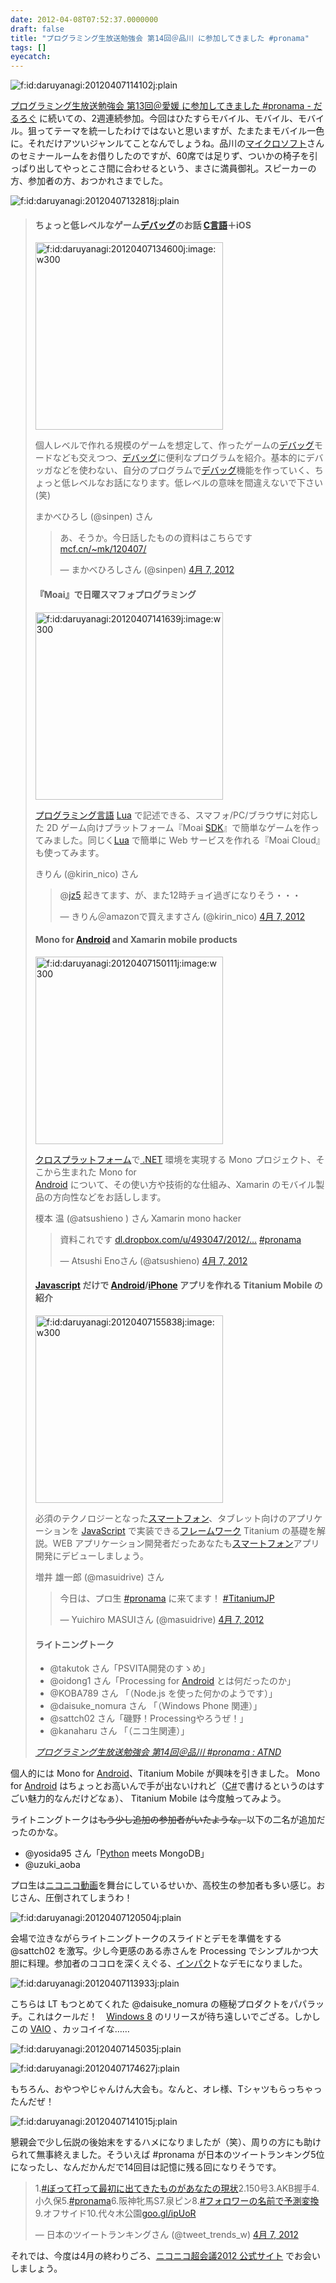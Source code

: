 ```yaml
---
date: 2012-04-08T07:52:37.0000000
draft: false
title: "プログラミング生放送勉強会 第14回＠品川 に参加してきました #pronama"
tags: []
eyecatch: 
---
```

<p><img src="20120407114102.jpg" alt="f:id:daruyanagi:20120407114102j:plain" title="f:id:daruyanagi:20120407114102j:plain" class="hatena-fotolife"></p><p><a href="http://daruyanagi.hatenablog.com/entry/2012/04/02/232457">&#x30D7;&#x30ED;&#x30B0;&#x30E9;&#x30DF;&#x30F3;&#x30B0;&#x751F;&#x653E;&#x9001;&#x52C9;&#x5F37;&#x4F1A; &#x7B2C;13&#x56DE;&#xFF20;&#x611B;&#x5A9B; &#x306B;&#x53C2;&#x52A0;&#x3057;&#x3066;&#x304D;&#x307E;&#x3057;&#x305F; #pronama - &#x3060;&#x308B;&#x308D;&#x3050;</a> に続いての、2週連続参加。今回はひたすらモバイル、モバイル、モバイル。狙ってテーマを統一したわけではないと思いますが、たまたまモバイル一色に。それだけアツいジャンルてことなんでしょうね。品川の<a class="keyword" href="http://d.hatena.ne.jp/keyword/%A5%DE%A5%A4%A5%AF%A5%ED%A5%BD%A5%D5%A5%C8">マイクロソフト</a>さんのセミナールームをお借りしたのですが、60席では足りず、ついかの椅子を引っぱり出してやっとこさ間に合わせるという、まさに満員御礼。スピーカーの方、参加者の方、おつかれさまでした。</p><p><img src="20120407132818.jpg" alt="f:id:daruyanagi:20120407132818j:plain" title="f:id:daruyanagi:20120407132818j:plain" class="hatena-fotolife"></p>

<blockquote cite="http://atnd.org/events/26346">

<div class="section">
<h4>ちょっと低レベルなゲーム<a class="keyword" href="http://d.hatena.ne.jp/keyword/%A5%C7%A5%D0%A5%C3%A5%B0">デバッグ</a>のお話 <a class="keyword" href="http://d.hatena.ne.jp/keyword/C%B8%C0%B8%EC">C言語</a>＋iOS</h4>
<p><a href="http://f.hatena.ne.jp/daruyanagi/20120407134600" class="hatena-fotolife"><img src="20120407134600.jpg" alt="f:id:daruyanagi:20120407134600j:image:w300" title="f:id:daruyanagi:20120407134600j:image:w300" class="hatena-fotolife" width="300"></a></p><p>個人レベルで作れる規模のゲームを想定して、作ったゲームの<a class="keyword" href="http://d.hatena.ne.jp/keyword/%A5%C7%A5%D0%A5%C3%A5%B0">デバッグ</a>モードなども交えつつ、<a class="keyword" href="http://d.hatena.ne.jp/keyword/%A5%C7%A5%D0%A5%C3%A5%B0">デバッグ</a>に便利なプログラムを紹介。基本的にデバッガなどを使わない、自分のプログラムで<a class="keyword" href="http://d.hatena.ne.jp/keyword/%A5%C7%A5%D0%A5%C3%A5%B0">デバッグ</a>機能を作っていく、ちょっと低レベルなお話になります。低レベルの意味を間違えないで下さい(笑)</p><p>まかべひろし (@sinpen) さん</p><p><blockquote class="twitter-tweet" lang="ja"><p>あ、そうか。今日話したものの資料はこちらです <a href="http://t.co/M2kKOcnq" title="http://www.mcf.cn/~mk/120407/">mcf.cn/~mk/120407/</a></p>&mdash; まかべひろしさん (@sinpen) <a href="https://twitter.com/sinpen/status/188506779058053120" data-datetime="2012-04-07T06:01:33+00:00">4月 7, 2012</a></blockquote><script src="//platform.twitter.com/widgets.js" charset="utf-8"></script></p>

</div>
<div class="section">
<h4>『Moai』で日曜スマフォプログラミング</h4>
<p><a href="http://f.hatena.ne.jp/daruyanagi/20120407141639" class="hatena-fotolife"><img src="20120407141639.jpg" alt="f:id:daruyanagi:20120407141639j:image:w300" title="f:id:daruyanagi:20120407141639j:image:w300" class="hatena-fotolife" width="300"></a></p><p><a class="keyword" href="http://d.hatena.ne.jp/keyword/%A5%D7%A5%ED%A5%B0%A5%E9%A5%DF%A5%F3%A5%B0%B8%C0%B8%EC">プログラミング言語</a> <a class="keyword" href="http://d.hatena.ne.jp/keyword/Lua">Lua</a> で記述できる、スマフォ/PC/ブラウザに対応した 2D ゲーム向けプラットフォーム『Moai <a class="keyword" href="http://d.hatena.ne.jp/keyword/SDK">SDK</a>』で簡単なゲームを作ってみました。同じく<a class="keyword" href="http://d.hatena.ne.jp/keyword/Lua">Lua</a> で簡単に Web サービスを作れる『Moai Cloud』も使ってみます。</p><p>きりん (@kirin_nico) さん</p><p><blockquote class="twitter-tweet" data-in-reply-to="188436903236878336" lang="ja"><p>@<a href="https://twitter.com/jz5">jz5</a> 起きてます、が、また12時チョイ過ぎになりそう・・・</p>&mdash; きりん＠amazonで買えますさん (@kirin_nico) <a href="https://twitter.com/kirin_nico/status/188437077044641792" data-datetime="2012-04-07T01:24:34+00:00">4月 7, 2012</a></blockquote><script src="//platform.twitter.com/widgets.js" charset="utf-8"></script></p>

</div>
<div class="section">
<h4>Mono for <a class="keyword" href="http://d.hatena.ne.jp/keyword/Android">Android</a> and Xamarin mobile products</h4>
<p><a href="http://f.hatena.ne.jp/daruyanagi/20120407150111" class="hatena-fotolife"><img src="20120407150111.jpg" alt="f:id:daruyanagi:20120407150111j:image:w300" title="f:id:daruyanagi:20120407150111j:image:w300" class="hatena-fotolife" width="300"></a></p><p><a class="keyword" href="http://d.hatena.ne.jp/keyword/%A5%AF%A5%ED%A5%B9%A5%D7%A5%E9%A5%C3%A5%C8%A5%D5%A5%A9%A1%BC%A5%E0">クロスプラットフォーム</a>で<a class="keyword" href="http://d.hatena.ne.jp/keyword/%20.NET"> .NET</a> 環境を実現する Mono プロジェクト、そこから生まれた Mono for<br />
<a class="keyword" href="http://d.hatena.ne.jp/keyword/Android">Android</a> について、その使い方や技術的な仕組み、Xamarin のモバイル製品の方向性などをお話しします。</p><p>榎本 温 (@atsushieno ) さん Xamarin mono hacker</p><p><blockquote class="twitter-tweet" lang="ja"><p>資料これです <a href="http://t.co/8NC1l67j" title="http://dl.dropbox.com/u/493047/2012/04/MonoforAndroid20120407.pdf">dl.dropbox.com/u/493047/2012/…</a> <a href="https://twitter.com/search/%2523pronama">#pronama</a></p>&mdash; Atsushi Enoさん (@atsushieno) <a href="https://twitter.com/atsushieno/status/188505961609166848" data-datetime="2012-04-07T05:58:18+00:00">4月 7, 2012</a></blockquote><script src="//platform.twitter.com/widgets.js" charset="utf-8"></script></p>

</div>
<div class="section">
<h4><a class="keyword" href="http://d.hatena.ne.jp/keyword/Javascript">Javascript</a> だけで <a class="keyword" href="http://d.hatena.ne.jp/keyword/Android">Android</a>/<a class="keyword" href="http://d.hatena.ne.jp/keyword/iPhone">iPhone</a> アプリを作れる Titanium Mobile の紹介</h4>
<p><a href="http://f.hatena.ne.jp/daruyanagi/20120407155838" class="hatena-fotolife"><img src="20120407155838.jpg" alt="f:id:daruyanagi:20120407155838j:image:w300" title="f:id:daruyanagi:20120407155838j:image:w300" class="hatena-fotolife" width="300"></a></p><p>必須のテクノロジーとなった<a class="keyword" href="http://d.hatena.ne.jp/keyword/%A5%B9%A5%DE%A1%BC%A5%C8%A5%D5%A5%A9%A5%F3">スマートフォン</a>、タブレット向けのアプリケーションを <a class="keyword" href="http://d.hatena.ne.jp/keyword/JavaScript">JavaScript</a> で実装できる<a class="keyword" href="http://d.hatena.ne.jp/keyword/%A5%D5%A5%EC%A1%BC%A5%E0%A5%EF%A1%BC%A5%AF">フレームワーク</a> Titanium の基礎を解説。WEB アプリケーション開発者だったあなたも<a class="keyword" href="http://d.hatena.ne.jp/keyword/%A5%B9%A5%DE%A1%BC%A5%C8%A5%D5%A5%A9%A5%F3">スマートフォン</a>アプリ開発にデビューしましょう。</p><p>増井 雄一郎 (@masuidrive) さん</p><p><blockquote class="twitter-tweet" lang="ja"><p>今日は、プロ生 <a href="https://twitter.com/search/%2523pronama">#pronama</a> に来てます！ <a href="https://twitter.com/search/%2523TitaniumJP">#TitaniumJP</a></p>&mdash; Yuichiro MASUIさん (@masuidrive) <a href="https://twitter.com/masuidrive/status/188478057894510592" data-datetime="2012-04-07T04:07:25+00:00">4月 7, 2012</a></blockquote><script src="//platform.twitter.com/widgets.js" charset="utf-8"></script></p>

</div>
<div class="section">
<h4>ライトニングトーク</h4>

<ul>
<li>@takutok さん「PSVITA開発のすゝめ」</li>
<li>@oidong1 さん「Processing for <a class="keyword" href="http://d.hatena.ne.jp/keyword/Android">Android</a> とは何だったのか」</li>
<li>@KOBA789 さん 「（Node.js を使った何かのようです）」</li>
<li>@daisuke_nomura さん 「（Windows Phone 関連）」</li>
<li>@sattch02 さん「磯野！Processingやろうぜ！」</li>
<li>@kanaharu さん 「（ニコ生関連）」</li>
</ul>
</div>
<cite><a href="http://atnd.org/events/26346">&#x30D7;&#x30ED;&#x30B0;&#x30E9;&#x30DF;&#x30F3;&#x30B0;&#x751F;&#x653E;&#x9001;&#x52C9;&#x5F37;&#x4F1A; &#x7B2C;14&#x56DE;&#xFF20;&#x54C1;&#x5DDD; #pronama : ATND</a></cite>
</blockquote>
<p>個人的には Mono for <a class="keyword" href="http://d.hatena.ne.jp/keyword/Android">Android</a>、Titanium Mobile が興味を引きました。 Mono for <a class="keyword" href="http://d.hatena.ne.jp/keyword/Android">Android</a> はちょっとお高いんで手が出ないけれど（<a class="keyword" href="http://d.hatena.ne.jp/keyword/C%23">C#</a>で書けるというのはすごい魅力的なんだけどなぁ）、 Titanium Mobile は今度触ってみよう。</p><p>ライトニングトークは<del>もう少し追加の参加者がいたような。</del>以下の二名が追加だったのかな。</p>

<ul>
<li>@yosida95 さん「<a class="keyword" href="http://d.hatena.ne.jp/keyword/Python">Python</a> meets MongoDB」</li>
<li>@uzuki_aoba</li>
</ul><p>プロ生は<a class="keyword" href="http://d.hatena.ne.jp/keyword/%A5%CB%A5%B3%A5%CB%A5%B3%C6%B0%B2%E8">ニコニコ動画</a>を舞台にしているせいか、高校生の参加者も多い感じ。おじさん、圧倒されてしまうわ！</p><p><img src="20120407120504.jpg" alt="f:id:daruyanagi:20120407120504j:plain" title="f:id:daruyanagi:20120407120504j:plain" class="hatena-fotolife"></p><p>会場で泣きながらライトニングトークのスライドとデモを準備をする @sattch02 を激写。少し今更感のある赤さんを Processing でシンプルかつ大胆に料理。参加者のココロを深くえぐる、<a class="keyword" href="http://d.hatena.ne.jp/keyword/%A5%A4%A5%F3%A5%D1%A5%AF">インパク</a>トなデモになりました。</p><p><img src="20120407113933.jpg" alt="f:id:daruyanagi:20120407113933j:plain" title="f:id:daruyanagi:20120407113933j:plain" class="hatena-fotolife"></p><p>こちらは LT もつとめてくれた @daisuke_nomura の極秘プロダクトをパパラッチ。これはクールだ！　<a class="keyword" href="http://d.hatena.ne.jp/keyword/Windows%208">Windows 8</a> のリリースが待ち遠しいでござる。しかしこの  <a class="keyword" href="http://d.hatena.ne.jp/keyword/VAIO">VAIO</a> 、カッコイイな……</p><p><img src="20120407145035.jpg" alt="f:id:daruyanagi:20120407145035j:plain" title="f:id:daruyanagi:20120407145035j:plain" class="hatena-fotolife"></p><p><img src="20120407174627.jpg" alt="f:id:daruyanagi:20120407174627j:plain" title="f:id:daruyanagi:20120407174627j:plain" class="hatena-fotolife"></p><p>もちろん、おやつやじゃんけん大会も。なんと、オレ様、Tシャツもらっちゃったんだぜ！</p><p><img src="20120407141015.jpg" alt="f:id:daruyanagi:20120407141015j:plain" title="f:id:daruyanagi:20120407141015j:plain" class="hatena-fotolife"></p><p>懇親会で少し伝説の後始末をするハメになりましたが（笑）、周りの方にも助けられて無事終えました。そういえば #pronama が日本のツイートランキング5位になったし、なんだかんだで14回目は記憶に残る回になりそうです。</p><p><blockquote class="twitter-tweet" lang="ja"><p>1.<a href="https://twitter.com/search/%2523ぼって打って最初に出てきたものがあなたの現状">#ぼって打って最初に出てきたものがあなたの現状</a>2.150号3.AKB握手4.小久保5.<a href="https://twitter.com/search/%2523pronama">#pronama</a>6.阪神牝馬S7.泉ピン8.<a href="https://twitter.com/search/%2523フォロワーの名前で予測変換">#フォロワーの名前で予測変換</a>9.オフサイド10.代々木公園<a href="http://t.co/R7LPFHEC" title="http://goo.gl/ipUoR">goo.gl/ipUoR</a></p>&mdash; 日本のツイートランキングさん (@tweet_trends_w) <a href="https://twitter.com/tweet_trends_w/status/188511425864536064" data-datetime="2012-04-07T06:20:00+00:00">4月 7, 2012</a></blockquote><script src="//platform.twitter.com/widgets.js" charset="utf-8"></script></p><p>それでは、今度は4月の終わりごろ、<a href="http://www.chokaigi.jp/">&#x30CB;&#x30B3;&#x30CB;&#x30B3;&#x8D85;&#x4F1A;&#x8B70;2012 &#x516C;&#x5F0F;&#x30B5;&#x30A4;&#x30C8;</a> でお会いしましょう。</p>
